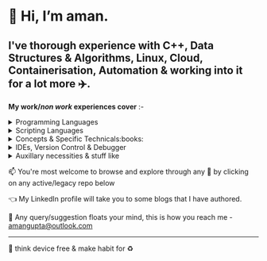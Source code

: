 👋 Hi, __I’m aman.__ 
=============

I've thorough experience with C++, Data Structures & Algorithms, Linux, Cloud, Containerisation, Automation & working into it for a lot more :airplane:. 
---------------

__My work/*non work* experiences cover__ :-


<details>
    <summary>Programming Languages</summary>
        <p>
            :star2:  C++ <br />
            :star2:  STL <br />
            :heavy_check_mark:  C</p>
</details>
 
<details>
    <summary>Scripting Languages</summary>
        <p>
            :heavy_check_mark:  Python<br />
            :heavy_check_mark:  NodeJS <br />
            :heavy_check_mark:  bash <br />
            :heavy_check_mark:  awk <br /> 
            :heavy_check_mark:  sed 
        </p>
</details>

<details>
    <summary>Concepts & Specific Technicals:books: </summary>
        <p>
            :star2:  Data Structure & Algorithms <br />
            :star:  Design Patterns <br />
            :star2:  Operating system concepts <br /> 
            :star:  Concurrent programming<br /> 
            :star2:  Containerisation<br /> 
            :star2:  Cloud computing concepts
        </p>
</details>

<details>
    <summary>IDEs, Version Control & Debugger</summary>
        <p>
            :star2:  gvim <br />
            :star2:  MS Visual Code <br /> 
            :heavy_check_mark:  MS Visual Studio C <br /> 
            :star:  git/bitbucket <br /> 
            :star2:  GDB 
        </p>
</details>

<details>
    <summary>Auxillary necessities & stuff like</summary>
        <p>
            :star2:  AWS: EC2, ELB, ROUTE53, ECR, ADLM, S3, IAM, awscli-v1&v2 <br />
            :heavy_check_mark:  Amazon-linux2, Ubuntu <br />
            :heavy_check_mark:  Docker :heavy_plus_sign: Kubernetes <br />
            :heavy_check_mark:  MongoDB, Postgresql, Redis  <br />
            :heavy_check_mark:  Nginx  <br />
            :heavy_check_mark:  Jenkins  <br />
            :heavy_check_mark:  JIRA  <br />
            :star2:  Technical documentation
        </p>
</details>


📫 You're most welcome to browse and explore through any :notebook: by clicking on any active/legacy repo below

:point_left: My LinkedIn profile will take you to some blogs that I have authored.

👀 Any query/suggestion floats your mind, this is how you reach me - amangupta@outlook.com

<!---
1aman1/1aman1 is a ✨ special ✨ repository because its `README.md` (this file) appears on your GitHub profile.
You can click the Preview link to take a look at your changes.
--->
****

🌱 think device free & make habit for :recycle:
